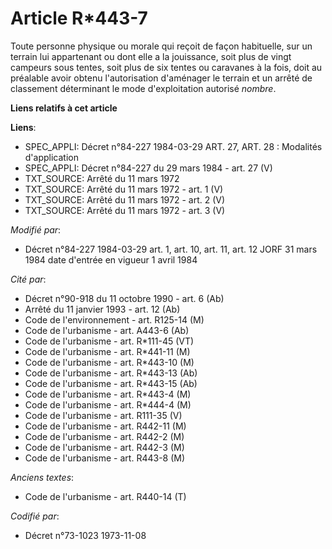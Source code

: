 # Article R*443-7

Toute personne physique ou morale qui reçoit de façon habituelle, sur un terrain lui appartenant ou dont elle a la
jouissance, soit plus de vingt campeurs sous tentes, soit plus de six tentes ou caravanes à la fois, doit au préalable avoir
obtenu l'autorisation d'aménager le terrain et un arrêté de classement déterminant le mode d'exploitation autorisé *nombre*.

**Liens relatifs à cet article**

**Liens**:

  - SPEC_APPLI: Décret n°84-227 1984-03-29 ART. 27, ART. 28 : Modalités d'application
  - SPEC_APPLI: Décret n°84-227 du 29 mars 1984 - art. 27 (V)
  - TXT_SOURCE: Arrêté du 11 mars 1972
  - TXT_SOURCE: Arrêté du 11 mars 1972 - art. 1 (V)
  - TXT_SOURCE: Arrêté du 11 mars 1972 - art. 2 (V)
  - TXT_SOURCE: Arrêté du 11 mars 1972 - art. 3 (V)

_Modifié par_:

  - Décret n°84-227 1984-03-29 art. 1, art. 10, art. 11, art. 12 JORF 31 mars 1984 date d'entrée en vigueur 1 avril 1984

_Cité par_:

  - Décret n°90-918 du 11 octobre 1990 - art. 6 (Ab)
  - Arrêté du 11 janvier 1993 - art. 12 (Ab)
  - Code de l'environnement - art. R125-14 (M)
  - Code de l'urbanisme - art. A443-6 (Ab)
  - Code de l'urbanisme - art. R*111-45 (VT)
  - Code de l'urbanisme - art. R*441-11 (M)
  - Code de l'urbanisme - art. R*443-10 (M)
  - Code de l'urbanisme - art. R*443-13 (Ab)
  - Code de l'urbanisme - art. R*443-15 (Ab)
  - Code de l'urbanisme - art. R*443-4 (M)
  - Code de l'urbanisme - art. R*444-4 (M)
  - Code de l'urbanisme - art. R111-35 (V)
  - Code de l'urbanisme - art. R442-11 (M)
  - Code de l'urbanisme - art. R442-2 (M)
  - Code de l'urbanisme - art. R442-3 (M)
  - Code de l'urbanisme - art. R443-8 (M)

_Anciens textes_:

  - Code de l'urbanisme - art. R440-14 (T)

_Codifié par_:

  - Décret n°73-1023 1973-11-08
